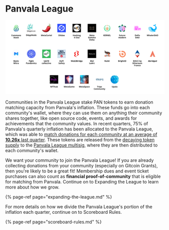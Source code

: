 # Panvala League

![](../../.gitbook/assets/image%20%283%29.png)

Communities in the Panvala League stake PAN tokens to earn donation matching capacity from Panvala's inflation. These funds go into each community's wallet, where they can use them on anything their community shares together, like open source code, events, and awards for achievements that the community values. In recent quarters, 75% of Panvala's quarterly inflation has been allocated to the Panvala League, which was able to [match donations for each community at an average of **10.26x** last quarter](https://forum.panvala.com/t/panvala-league-funding-recap-for-batch-eight-september-2020/229). These tokens are released from the [decaying token supply](https://etherscan.io/token/0xD56daC73A4d6766464b38ec6D91eB45Ce7457c44?a=0x9a7b675619d3633304134155c6c976e9b4c1cfb3) to the [Panvala League multisig](https://gnosis-safe.io/app/#/safes/0x9e86dab80c154C2B4F39AC6600baa341e3517825/transactions), where they are then distributed to each community's wallet.

We want your community to join the Panvala League! If you are already collecting donations from your community \(especially on Gitcoin Grants\), then you're likely to be a great fit! Membership dues and event ticket purchases can also count as **financial proof-of-community** that is eligible for matching from Panvala. Continue on to Expanding the League to learn more about how we grow.

{% page-ref page="expanding-the-league.md" %}

For more details on how we divide the Panvala League's portion of the inflation each quarter, continue on to Scoreboard Rules.

{% page-ref page="scoreboard-rules.md" %}



